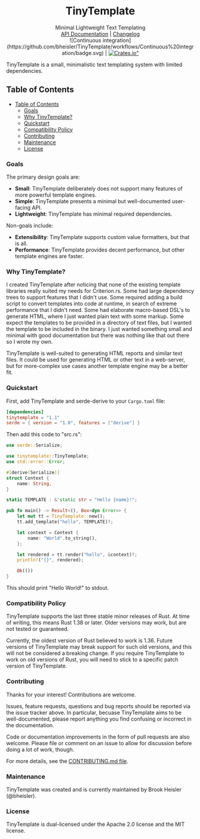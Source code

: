 <h1 align="center">TinyTemplate</h1>

<div align="center">Minimal Lightweight Text Templating</div>

<div align="center">
    <a href="https://docs.rs/tinytemplate/">API Documentation</a>
    |
    <a href="https://github.com/bheisler/TinyTemplate/blob/master/CHANGELOG.md">Changelog</a>
</div>

<div align="center">
    ![Continuous integration](https://github.com/bheisler/TinyTemplate/workflows/Continuous%20integration/badge.svg)
    |
    <a href="https://crates.io/crates/tinytemplate">
        <img src="https://img.shields.io/crates/v/tinytemplate.svg" alt=Crates.io">
    </a>
</div>

TinyTemplate is a small, minimalistic text templating system with limited dependencies.

## Table of Contents
- [Table of Contents](#table-of-contents)
  - [Goals](#goals)
  - [Why TinyTemplate?](#why-tinytemplate)
  - [Quickstart](#quickstart)
  - [Compatibility Policy](#compatibility-policy)
  - [Contributing](#contributing)
  - [Maintenance](#maintenance)
  - [License](#license)

### Goals

 The primary design goals are:

 - __Small__: TinyTemplate deliberately does not support many features of more powerful template engines.
 - __Simple__: TinyTemplate presents a minimal but well-documented user-facing API.
 - __Lightweight__: TinyTemplate has minimal required dependencies.

Non-goals include:

- __Extensibility__: TinyTemplate supports custom value formatters, but that is all.
- __Performance__: TinyTemplate provides decent performance, but other template engines are faster.

### Why TinyTemplate?

I created TinyTemplate after noticing that none of the existing template libraries really suited my
needs for Criterion.rs. Some had large dependency trees to support features that I didn't use. Some
required adding a build script to convert templates into code at runtime, in search of extreme
performance that I didn't need. Some had elaborate macro-based DSL's to generate HTML, where I just
wanted plain text with some markup. Some expect the templates to be provided in a directory of text
files, but I wanted the template to be included in the binary. I just wanted something small and 
minimal with good documentation but there was nothing like that out there so I wrote my own.

TinyTemplate is well-suited to generating HTML reports and similar text files. It could be used for
generating HTML or other text in a web-server, but for more-complex use cases another template
engine may be a better fit.

### Quickstart

First, add TinyTemplate and serde-derive to your `Cargo.toml` file:

```toml
[dependencies]
tinytemplate = "1.1"
serde = { version = "1.0", features = ["derive"] }
```

Then add this code to "src.rs":

```rust
use serde::Serialize;

use tinytemplate::TinyTemplate;
use std::error::Error;

#[derive(Serialize)]
struct Context {
    name: String,
}

static TEMPLATE : &'static str = "Hello {name}!";

pub fn main() -> Result<(), Box<dyn Error>> {
    let mut tt = TinyTemplate::new();
    tt.add_template("hello", TEMPLATE)?;

    let context = Context {
        name: "World".to_string(),
    };

    let rendered = tt.render("hello", &context)?;
    println!("{}", rendered);

    Ok(())
}
```

This should print "Hello World!" to stdout.

### Compatibility Policy

TinyTemplate supports the last three stable minor releases of Rust. At time of writing, this means
Rust 1.38 or later. Older versions may work, but are not tested or guaranteed.

Currently, the oldest version of Rust believed to work is 1.36. Future versions of TinyTemplate may
break support for such old versions, and this will not be considered a breaking change. If you
require TinyTemplate to work on old versions of Rust, you will need to stick to a
specific patch version of TinyTemplate.

### Contributing

Thanks for your interest! Contributions are welcome.

Issues, feature requests, questions and bug reports should be reported via the issue tracker above.
In particular, becuase TinyTemplate aims to be well-documented, please report anything you find
confusing or incorrect in the documentation.

Code or documentation improvements in the form of pull requests are also welcome. Please file or
comment on an issue to allow for discussion before doing a lot of work, though.

For more details, see the [CONTRIBUTING.md file](https://github.com/bheisler/TinyTemplate/blob/master/CONTRIBUTING.md).

### Maintenance

TinyTemplate was created and is currently maintained by Brook Heisler (@bheisler).

### License

TinyTemplate is dual-licensed under the Apache 2.0 license and the MIT license.
